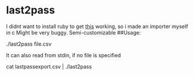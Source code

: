 # last2pass
I didnt want to install ruby to get [this](https://git.zx2c4.com/password-store/tree/contrib/importers/lastpass2pass.rb) working, so i made an importer myself in c
Might be very buggy. Semi-customizable
##Usage:

./last2pass file.csv

It can also read from stdin, if no file is specified

cat lastpassexport.csv | ./last2pass
